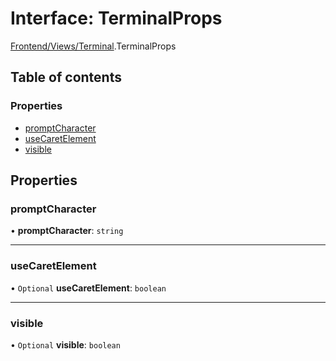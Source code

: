 # Interface: TerminalProps

[Frontend/Views/Terminal](../modules/Frontend_Views_Terminal.md).TerminalProps

## Table of contents

### Properties

- [promptCharacter](Frontend_Views_Terminal.TerminalProps.md#promptcharacter)
- [useCaretElement](Frontend_Views_Terminal.TerminalProps.md#usecaretelement)
- [visible](Frontend_Views_Terminal.TerminalProps.md#visible)

## Properties

### promptCharacter

• **promptCharacter**: `string`

---

### useCaretElement

• `Optional` **useCaretElement**: `boolean`

---

### visible

• `Optional` **visible**: `boolean`
